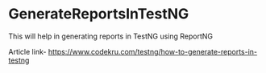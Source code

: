# GenerateReportsInTestNG
This will help in generating reports in TestNG using ReportNG

Article link- https://www.codekru.com/testng/how-to-generate-reports-in-testng
